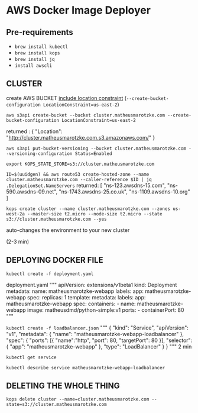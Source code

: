 # AWS Docker Image Deployer

## Pre-requirements

- `brew install kubectl`
- `brew install kops`
- `brew install jq`
- `install awscli`

## CLUSTER

create AWS BUCKET
[include location constraint](docs.aws.amazon.com/general/latest/gr/rande.html)
(`--create-bucket-configuration LocationConstraint=us-east-2`)

`aws s3api create-bucket --bucket cluster.matheusmarotzke.com --create-bucket-configuration LocationConstraint=us-east-2`

returned :
{
    "Location": "http://cluster.matheusmarotzke.com.s3.amazonaws.com/"
}

`aws s3api put-bucket-versioning --bucket cluster.matheusmarotzke.com --versioning-configuration Status=Enabled`

`export KOPS_STATE_STORE=s3://cluster.matheusmarotzke.com`

`ID=$(uuidgen) && aws route53 create-hosted-zone --name cluster.matheusmarotzke.com --caller-reference $ID | jq .DelegationSet.NameServers`
returned:
[
  "ns-123.awsdns-15.com",
  "ns-590.awsdns-09.net",
  "ns-1743.awsdns-25.co.uk",
  "ns-1109.awsdns-10.org"
]

`kops create cluster --name cluster.matheusmarotzke.com --zones us-west-2a --master-size t2.micro --node-size t2.micro --state s3://cluster.matheusmarotzke.com --yes`

auto-changes the environment to your new cluster

(2-3 min)


## DEPLOYING DOCKER FILE
`kubectl create -f deployment.yaml`

deployment.yaml
"""
apiVersion: extensions/v1beta1
kind: Deployment
metadata:
  name: matheusmarotzke-webapp
  labels:
    app: matheusmarotzke-webapp
spec:
  replicas: 1
  template:
    metadata:
      labels:
        app: matheusmarotzke-webapp
    spec:
      containers:
      - name: matheusmarotzke-webapp
        image: matheusdmd/python-simple:v1
        ports:
        - containerPort: 80
"""

`kubectl create -f loadbalancer.json`
"""
{
    "kind": "Service",
    "apiVersion": "v1",
    "metadata": {
      "name": "matheusmarotzke-webapp-loadbalancer"
    },
    "spec": {
      "ports": [{
        "name":"http",
        "port": 80,
        "targetPort": 80
      }],
      "selector": {
        "app": "matheusmarotzke-webapp"
      },
      "type": "LoadBalancer"
    }
  }
  """
2 min

`kubectl get service`

`kubectl describe service matheusmarotzke-webapp-loadbalancer`

## DELETING THE WHOLE THING

`kops delete cluster --name=cluster.matheusmarotzke.com --state=s3://cluster.matheusmarotzke.com`
